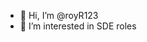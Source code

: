- 👋 Hi, I’m @royR123
- 👀 I’m interested in SDE roles
<!-- - 🌱 I’m currently learning 
- 💞️ I’m looking to collaborate on ...
- 📫 How to reach me ... -->

<!---
royR123/royR123 is a ✨ special ✨ repository because its `README.md` (this file) appears on your GitHub profile.
You can click the Preview link to take a look at your changes.
--->
